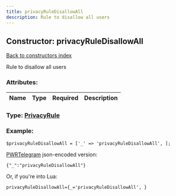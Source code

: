 ```yaml
---
title: privacyRuleDisallowAll
description: Rule to disallow all users
---
```

## Constructor: privacyRuleDisallowAll  
[Back to constructors index](index.md)



Rule to disallow all users

### Attributes:

| Name     |    Type       | Required | Description |
|----------|:-------------:|:--------:|------------:|



### Type: [PrivacyRule](../types/PrivacyRule.md)


### Example:

```
$privacyRuleDisallowAll = ['_' => 'privacyRuleDisallowAll', ];
```  

[PWRTelegram](https://pwrtelegram.xyz) json-encoded version:

```
{"_":"privacyRuleDisallowAll"}
```


Or, if you're into Lua:  


```
privacyRuleDisallowAll={_='privacyRuleDisallowAll', }

```


